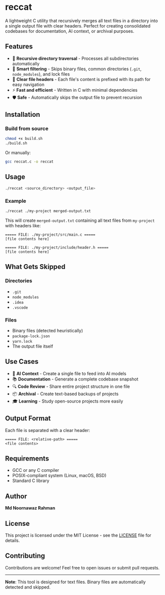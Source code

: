 # reccat

A lightweight C utility that recursively merges all text files in a directory into a single output file with clear headers. Perfect for creating consolidated codebases for documentation, AI context, or archival purposes.

## Features

- 📂 **Recursive directory traversal** - Processes all subdirectories automatically
- 🎯 **Smart filtering** - Skips binary files, common directories (`.git`, `node_modules`), and lock files
- 📝 **Clear file headers** - Each file's content is prefixed with its path for easy navigation
- ⚡ **Fast and efficient** - Written in C with minimal dependencies
- 🛡️ **Safe** - Automatically skips the output file to prevent recursion

## Installation

### Build from source

```bash
chmod +x build.sh
./build.sh
```

Or manually:

```bash
gcc reccat.c -o reccat
```

## Usage

```bash
./reccat <source_directory> <output_file>
```

### Example

```bash
./reccat ./my-project merged-output.txt
```

This will create `merged-output.txt` containing all text files from `my-project` with headers like:

```
===== FILE: ./my-project/src/main.c =====
[file contents here]

===== FILE: ./my-project/include/header.h =====
[file contents here]
```

## What Gets Skipped

### Directories
- `.git`
- `node_modules`
- `.idea`
- `.vscode`

### Files
- Binary files (detected heuristically)
- `package-lock.json`
- `yarn.lock`
- The output file itself

## Use Cases

- 🤖 **AI Context** - Create a single file to feed into AI models
- 📚 **Documentation** - Generate a complete codebase snapshot
- 🔍 **Code Review** - Share entire project structure in one file
- 📦 **Archival** - Create text-based backups of projects
- 🎓 **Learning** - Study open-source projects more easily

## Output Format

Each file is separated with a clear header:

```
===== FILE: <relative-path> =====
<file contents>
```

## Requirements

- GCC or any C compiler
- POSIX-compliant system (Linux, macOS, BSD)
- Standard C library

## Author

**Md Noornawaz Rahman**

## License

This project is licensed under the MIT License - see the [LICENSE](LICENSE) file for details.

## Contributing

Contributions are welcome! Feel free to open issues or submit pull requests.

---

**Note**: This tool is designed for text files. Binary files are automatically detected and skipped.